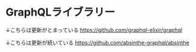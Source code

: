 # GraphQLライブラリー

↓こちらは更新がとまっている
https://github.com/graphql-elixir/graphql

↓こちらは更新が続いている
https://github.com/absinthe-graphql/absinthe
